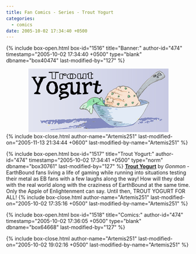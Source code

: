 ```yaml
---
title: Fan Comics - Series - Trout Yogurt
categories:
  - comics
date: 2005-10-02 17:34:40 +0500
---
```

{% include box-open.html box-id="1516" title="Banner:" author-id="474" timestamp="2005-10-02 17:34:40 +0500" type="blank" dbname="box40474" last-modified-by="127" %}
<center><img src="/comics/series/troutyogurt/troutbanner.jpg" /></center>
{% include box-close.html author-name="Artemis251" last-modified-on="2005-11-13 21:34:44 +0600" last-modified-by-name="Artemis251" %}

{% include box-open.html box-id="1517" title="Trout Yogurt:" author-id="474" timestamp="2005-10-02 17:34:41 +0500" type="norm" dbname="box30761" last-modified-by="127" %}
<b><u>Trout Yogurt</u></b> by <i>Gonmon</i> - EarthBound fans living a life of gaming while running into situations testing their metal as EB fans with a few laughs along the way! How will they deal with the real world along with the craziness of EarthBound at the same time. Only the Apple of Enlightenment can say. Until then, TROUT YOGURT FOR ALL!
{% include box-close.html author-name="Artemis251" last-modified-on="2005-10-02 17:35:16 +0500" last-modified-by-name="Artemis251" %}

{% include box-open.html box-id="1518" title="Comics:" author-id="474" timestamp="2005-10-02 17:36:05 +0500" type="blank" dbname="box64668" last-modified-by="127" %}
<center><navigator search="`Content` LIKE 'Trout Yogurt%'" display="no" quantity="50" section="description" /><displaytor mode="twocolumnlist" /></center>
{% include box-close.html author-name="Artemis251" last-modified-on="2005-10-02 19:02:16 +0500" last-modified-by-name="Artemis251" %}
